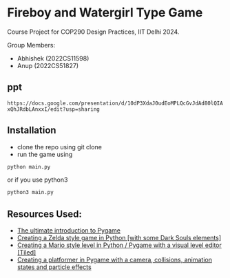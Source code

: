 # Fireboy and Watergirl Type Game

Course Project for COP290 Design Practices, IIT Delhi 2024.

Group Members:

- Abhishek (2022CS11598)
- Anup (2022CS51827)

## ppt

``` https://docs.google.com/presentation/d/10dP3XdaJ0udEoMPLQcGvJdAd80lQIAxQhJRdbLAnxxI/edit?usp=sharing ```

## Installation

- clone the repo using git clone
- run the game using

```bash
python main.py
```

or if you use python3

```bash
python3 main.py
```


## Resources Used:

- [The ultimate introduction to Pygame](https://www.youtube.com/watch?v=AY9MnQ4x3zk)
- [Creating a Zelda style game in Python [with some Dark Souls elements]](https://www.youtube.com/watch?v=QU1pPzEGrqw)
- [Creating a Mario style level in Python / Pygame with a visual level editor [Tiled]](https://www.youtube.com/watch?v=wJMDh9QGRgs)
- [Creating a platformer in Pygame with a camera, collisions, animation states and particle effects](https://www.youtube.com/watch?v=YWN8GcmJ-jA&t=0s)
